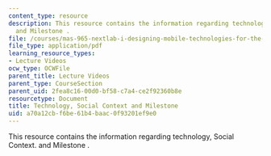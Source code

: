 ```yaml
---
content_type: resource
description: This resource contains the information regarding technology, Social Context.
  and Milestone .
file: /courses/mas-965-nextlab-i-designing-mobile-technologies-for-the-next-billion-users-fall-2008/a70a12cbf6be61b4baac0f93201ef9e0_MITMAS_965F08_Lec07_social.pdf
file_type: application/pdf
learning_resource_types:
- Lecture Videos
ocw_type: OCWFile
parent_title: Lecture Videos
parent_type: CourseSection
parent_uid: 2fea8c16-00d0-bf58-c7a4-ce2f92360b8e
resourcetype: Document
title: Technology, Social Context and Milestone
uid: a70a12cb-f6be-61b4-baac-0f93201ef9e0
---
```

This resource contains the information regarding technology, Social Context. and Milestone .


